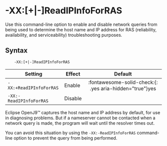 ﻿<!--
* Copyright (c) 2017, 2023 IBM Corp. and others
*
* This program and the accompanying materials are made
* available under the terms of the Eclipse Public License 2.0
* which accompanies this distribution and is available at
* https://www.eclipse.org/legal/epl-2.0/ or the Apache
* License, Version 2.0 which accompanies this distribution and
* is available at https://www.apache.org/licenses/LICENSE-2.0.
*
* This Source Code may also be made available under the
* following Secondary Licenses when the conditions for such
* availability set forth in the Eclipse Public License, v. 2.0
* are satisfied: GNU General Public License, version 2 with
* the GNU Classpath Exception [1] and GNU General Public
* License, version 2 with the OpenJDK Assembly Exception [2].
*
* [1] https://www.gnu.org/software/classpath/license.html
* [2] https://openjdk.org/legal/assembly-exception.html
*
* SPDX-License-Identifier: EPL-2.0 OR Apache-2.0 OR GPL-2.0 WITH
* Classpath-exception-2.0 OR LicenseRef-GPL-2.0 WITH Assembly-exception
-->

# -XX:\[+|-\]ReadIPInfoForRAS


Use this command-line option to enable and disable network queries from being used to determine the host name and IP address for RAS (reliability, availability, and serviceability) troubleshooting purposes.

## Syntax

        -XX:[+|-]ReadIPInfoForRAS

| Setting                 | Effect  | Default                                                                            |
|-------------------------|---------|:----------------------------------------------------------------------------------:|
| `-XX:+ReadIPInfoForRAS` | Enable  | :fontawesome-solid-check:{: .yes aria-hidden="true"}<span class="sr-only">yes</span>     |
| `-XX:-ReadIPInfoForRAS` | Disable |                                                                                    |

Eclipse OpenJ9&trade; captures the host name and IP address by default, for use in diagnosing problems. But if a nameserver cannot be contacted when a network query is made, the program will wait until the resolver times out.

You can avoid this situation by using the `-XX:-ReadIPInfoForRAS` command-line option to prevent the query from being performed.

<!-- ==== END OF TOPIC ==== xxreadipinfoforras.md ==== -->
